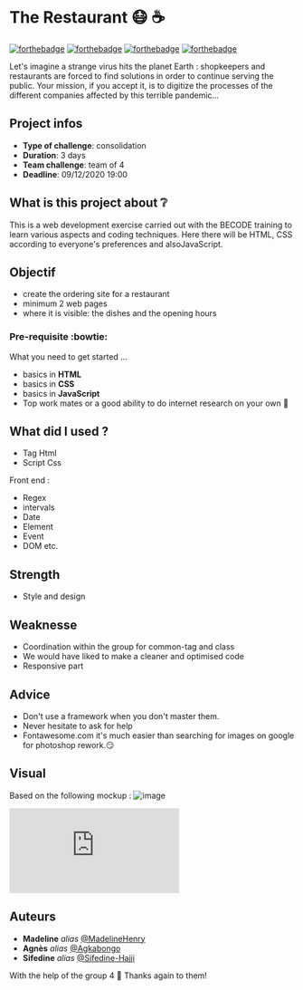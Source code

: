 # The Restaurant :mask: :coffee:

[![forthebadge](http://forthebadge.com/images/badges/built-with-love.svg)](http://forthebadge.com) [![forthebadge](https://forthebadge.com/images/badges/validated-html5.svg)](http://forthebadge.com) [![forthebadge](https://forthebadge.com/images/badges/made-with-javascript.svg)](http://forthebadge.com) [![forthebadge](https://forthebadge.com/images/badges/uses-css.svg)](http://forthebadge.com)

Let's imagine a strange virus hits the planet Earth : shopkeepers and restaurants are forced to find solutions in order to continue serving the public. Your mission, if you accept it, is to digitize the processes of the different companies affected by this terrible pandemic...

## Project infos 

- **Type of challenge**: consolidation
- **Duration**: 3 days
- **Team challenge**: team of 4
- **Deadline**: 09/12/2020 19:00

## What is this project about :grey_question:

This is a web development exercise carried out with the BECODE training to learn various aspects and coding techniques. Here there will be HTML, CSS according to everyone's preferences and alsoJavaScript.

## Objectif

- create the ordering site for a restaurant
- minimum 2 web pages 
- where it is visible: the dishes and the opening hours

### Pre-requisite :bowtie:

What you need to get started ...

- basics in **HTML**
- basics in **CSS**
- basics in **JavaScript**
- Top work mates or a good ability to do internet research on your own :muscle: 

## What did I used ?

- Tag Html
- Script Css

Front end :
- Regex
- intervals
- Date
- Element 
- Event
- DOM
etc.

## Strength

- Style and design

## Weaknesse

- Coordination within the group for common-tag and class
- We would have liked to make a cleaner and optimised code
- Responsive part

## Advice

- Don't use a framework when you don't master them. 
- Never hesitate to ask for help
- Fontawesome.com it's much easier than searching for images on google for photoshop rework.:smirk:


## Visual
Based on the following mockup : 
![image](https://xd.adobe.com/view/adfe8e53-76a5-430c-b168-096a1b099968-f8ad/?fullscreen)


![image](https://madelinehenry.github.io/18-Restaurant/menu.html)
 

## Auteurs
* **Madeline** _alias_ [@MadelineHenry](https://github.com/MadelineHenry)
* **Agnès** _alias_ [@Agkabongo](https://github.com/agkabongo)
* **Sifedine** _alias_ [@Sifedine-Hajji](https://github.com/Sifedine-Hajji?tab=repositories)

With the help of the group 4 :gift_heart:
Thanks again to them!

